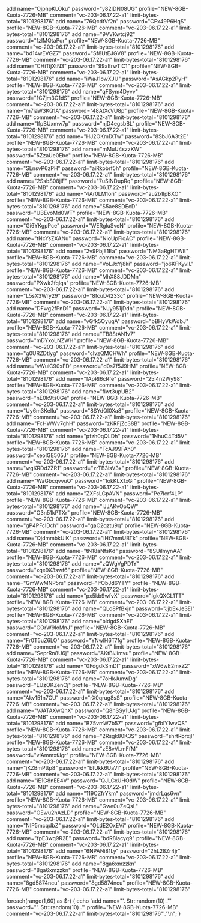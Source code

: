 add name="OjphpKLOku" password="y82IDN08UG" profile="NEW-8GB-Kuota-7726-MB" comment="vc-203-06.17.22-a1" limit-bytes-total="8101298176"
add name="76QcdtVf2n" password="CFx49P6HqS" profile="NEW-8GB-Kuota-7726-MB" comment="vc-203-06.17.22-a1" limit-bytes-total="8101298176"
add name="9VVKwtcj92" password="fzIMQtaPqr" profile="NEW-8GB-Kuota-7726-MB" comment="vc-203-06.17.22-a1" limit-bytes-total="8101298176"
add name="bd14wEVGZ7" password="Sf8UtEJGV8" profile="NEW-8GB-Kuota-7726-MB" comment="vc-203-06.17.22-a1" limit-bytes-total="8101298176"
add name="CHiTtjXtN3" password="99aErwTlC1" profile="NEW-8GB-Kuota-7726-MB" comment="vc-203-06.17.22-a1" limit-bytes-total="8101298176"
add name="iWaJ1owXJU" password="AsAGkp2PyH" profile="NEW-8GB-Kuota-7726-MB" comment="vc-203-06.17.22-a1" limit-bytes-total="8101298176"
add name="qFSym4Dyvv" password="1C7jm3G1dS" profile="NEW-8GB-Kuota-7726-MB" comment="vc-203-06.17.22-a1" limit-bytes-total="8101298176"
add name="m7iaW3KQ1A" password="48AtXcVU8p" profile="NEW-8GB-Kuota-7726-MB" comment="vc-203-06.17.22-a1" limit-bytes-total="8101298176"
add name="IfpBUxmw7p" password="njD4egsbBL" profile="NEW-8GB-Kuota-7726-MB" comment="vc-203-06.17.22-a1" limit-bytes-total="8101298176"
add name="HJ2OKm1XTw" password="8SbJ6A3t2E" profile="NEW-8GB-Kuota-7726-MB" comment="vc-203-06.17.22-a1" limit-bytes-total="8101298176"
add name="mMuU4szzKW" password="5ZzaUe0Ebe" profile="NEW-8GB-Kuota-7726-MB" comment="vc-203-06.17.22-a1" limit-bytes-total="8101298176"
add name="SLnsvP6zPH" password="aiRkobrf5h" profile="NEW-8GB-Kuota-7726-MB" comment="vc-203-06.17.22-a1" limit-bytes-total="8101298176"
add name="2SsbS08jlF" password="7uSINDupRq" profile="NEW-8GB-Kuota-7726-MB" comment="vc-203-06.17.22-a1" limit-bytes-total="8101298176"
add name="4Ar0LM1ori" password="au2b1IpBXO" profile="NEW-8GB-Kuota-7726-MB" comment="vc-203-06.17.22-a1" limit-bytes-total="8101298176"
add name="S5ae8SDEcD" password="UBEvoMd0WT" profile="NEW-8GB-Kuota-7726-MB" comment="vc-203-06.17.22-a1" limit-bytes-total="8101298176"
add name="Gi6YKgpPce" password="WERgluSveN" profile="NEW-8GB-Kuota-7726-MB" comment="vc-203-06.17.22-a1" limit-bytes-total="8101298176"
add name="tNcYsZXANu" password="NioUpFiqAC" profile="NEW-8GB-Kuota-7726-MB" comment="vc-203-06.17.22-a1" limit-bytes-total="8101298176"
add name="2v9PbjE1Ea" password="NM3aRgHTWE" profile="NEW-8GB-Kuota-7726-MB" comment="vc-203-06.17.22-a1" limit-bytes-total="8101298176"
add name="VoLJxYj8ki" password="jo6KFKyvlL" profile="NEW-8GB-Kuota-7726-MB" comment="vc-203-06.17.22-a1" limit-bytes-total="8101298176"
add name="MhX88JDDMn" password="PXwk2fqIqa" profile="NEW-8GB-Kuota-7726-MB" comment="vc-203-06.17.22-a1" limit-bytes-total="8101298176"
add name="L5sX3Wry29" password="8fcuD4233c" profile="NEW-8GB-Kuota-7726-MB" comment="vc-203-06.17.22-a1" limit-bytes-total="8101298176"
add name="DFwg2fPnD1" password="NJy951jDdn" profile="NEW-8GB-Kuota-7726-MB" comment="vc-203-06.17.22-a1" limit-bytes-total="8101298176"
add name="vGfk5OyuqA" password="bBHyVkWdbJ" profile="NEW-8GB-Kuota-7726-MB" comment="vc-203-06.17.22-a1" limit-bytes-total="8101298176"
add name="TB8StAN1v7" password="mDYxoLNZWH" profile="NEW-8GB-Kuota-7726-MB" comment="vc-203-06.17.22-a1" limit-bytes-total="8101298176"
add name="g0URZDtIyg" password="clvzQMCHWh" profile="NEW-8GB-Kuota-7726-MB" comment="vc-203-06.17.22-a1" limit-bytes-total="8101298176"
add name="vWuiC90xFD" password="d0s7f5J9HM" profile="NEW-8GB-Kuota-7726-MB" comment="vc-203-06.17.22-a1" limit-bytes-total="8101298176"
add name="fApRI6cRfe" password="25i4n2Wy98" profile="NEW-8GB-Kuota-7726-MB" comment="vc-203-06.17.22-a1" limit-bytes-total="8101298176"
add name="fIwt3upUB2" password="nE0k9ts0Ge" profile="NEW-8GB-Kuota-7726-MB" comment="vc-203-06.17.22-a1" limit-bytes-total="8101298176"
add name="Uy6m3KeIIu" password="8SYdQI0Xa8" profile="NEW-8GB-Kuota-7726-MB" comment="vc-203-06.17.22-a1" limit-bytes-total="8101298176"
add name="FcHWWv7ghH" password="zKRFjZc38B" profile="NEW-8GB-Kuota-7726-MB" comment="vc-203-06.17.22-a1" limit-bytes-total="8101298176"
add name="pfzh0qQLDh" password="1NhuC4Td5V" profile="NEW-8GB-Kuota-7726-MB" comment="vc-203-06.17.22-a1" limit-bytes-total="8101298176"
add name="TcAJ99FAh0" password="xeoIGE505J" profile="NEW-8GB-Kuota-7726-MB" comment="vc-203-06.17.22-a1" limit-bytes-total="8101298176"
add name="wgKRDd2ZR1" password="zrTB3isV3x" profile="NEW-8GB-Kuota-7726-MB" comment="vc-203-06.17.22-a1" limit-bytes-total="8101298176"
add name="WaGbcqvvuQ" password="1okKLX1xGi" profile="NEW-8GB-Kuota-7726-MB" comment="vc-203-06.17.22-a1" limit-bytes-total="8101298176"
add name="ZXFsLGpAVN" password="Pe7lcrf4LP" profile="NEW-8GB-Kuota-7726-MB" comment="vc-203-06.17.22-a1" limit-bytes-total="8101298176"
add name="iJJAKvOpQW" password="O3n51kPTXr" profile="NEW-8GB-Kuota-7726-MB" comment="vc-203-06.17.22-a1" limit-bytes-total="8101298176"
add name="gP4PFclDch" password="gaC2qztu9q" profile="NEW-8GB-Kuota-7726-MB" comment="vc-203-06.17.22-a1" limit-bytes-total="8101298176"
add name="QjdmmbkUlK" password="lHt7mmUBTk" profile="NEW-8GB-Kuota-7726-MB" comment="vc-203-06.17.22-a1" limit-bytes-total="8101298176"
add name="tN18aNfsKd" password="8SUilmynAA" profile="NEW-8GB-Kuota-7726-MB" comment="vc-203-06.17.22-a1" limit-bytes-total="8101298176"
add name="zQWgVgPD1Y" password="xqe9X3swf6" profile="NEW-8GB-Kuota-7726-MB" comment="vc-203-06.17.22-a1" limit-bytes-total="8101298176"
add name="GmWwMNP5rs" password="IfObJd6YTY" profile="NEW-8GB-Kuota-7726-MB" comment="vc-203-06.17.22-a1" limit-bytes-total="8101298176"
add name="px5kb9wfvX" password="IgkQXCL1TT" profile="NEW-8GB-Kuota-7726-MB" comment="vc-203-06.17.22-a1" limit-bytes-total="8101298176"
add name="QLo8PfBkjn" password="JjbEkJe3El" profile="NEW-8GB-Kuota-7726-MB" comment="vc-203-06.17.22-a1" limit-bytes-total="8101298176"
add name="bldgdSXhEI" password="GOrW9IoMnJ" profile="NEW-8GB-Kuota-7726-MB" comment="vc-203-06.17.22-a1" limit-bytes-total="8101298176"
add name="Fr0T5uZ6LO" password="YNwlH6T7fg" profile="NEW-8GB-Kuota-7726-MB" comment="vc-203-06.17.22-a1" limit-bytes-total="8101298176"
add name="SeprRn8U6j" password="AKtBiJimvu" profile="NEW-8GB-Kuota-7726-MB" comment="vc-203-06.17.22-a1" limit-bytes-total="8101298176"
add name="0FdgdkSmDI" password="xW6wE2mxZ2" profile="NEW-8GB-Kuota-7726-MB" comment="vc-203-06.17.22-a1" limit-bytes-total="8101298176"
add name="7oHkJunwDg" password="LUzOKZenCj" profile="NEW-8GB-Kuota-7726-MB" comment="vc-203-06.17.22-a1" limit-bytes-total="8101298176"
add name="Akv151n7CU" password="rX0qrug8sS" profile="NEW-8GB-Kuota-7726-MB" comment="vc-203-06.17.22-a1" limit-bytes-total="8101298176"
add name="VJATAXwQnX" password="Q8hSSy1UJg" profile="NEW-8GB-Kuota-7726-MB" comment="vc-203-06.17.22-a1" limit-bytes-total="8101298176"
add name="BZ5vmW7b57" password="gfblY1wvQS" profile="NEW-8GB-Kuota-7726-MB" comment="vc-203-06.17.22-a1" limit-bytes-total="8101298176"
add name="2Rsgk80K3S" password="shrtRorxjI" profile="NEW-8GB-Kuota-7726-MB" comment="vc-203-06.17.22-a1" limit-bytes-total="8101298176"
add name="zE8vVLmFfM" password="viAmmxfJgr" profile="NEW-8GB-Kuota-7726-MB" comment="vc-203-06.17.22-a1" limit-bytes-total="8101298176"
add name="jKZBmPttp8" password="btUkk6UaVl" profile="NEW-8GB-Kuota-7726-MB" comment="vc-203-06.17.22-a1" limit-bytes-total="8101298176"
add name="iE1G8nEE4V" password="QJLCxUHOdW" profile="NEW-8GB-Kuota-7726-MB" comment="vc-203-06.17.22-a1" limit-bytes-total="8101298176"
add name="119CZfrYkm" password="jmdrLqs6vn" profile="NEW-8GB-Kuota-7726-MB" comment="vc-203-06.17.22-a1" limit-bytes-total="8101298176"
add name="Gwe0uZeQsL" password="OEwu2hAzLD" profile="NEW-8GB-Kuota-7726-MB" comment="vc-203-06.17.22-a1" limit-bytes-total="8101298176"
add name="NIP5mcqdbZ" password="OLdE2OxEVi" profile="NEW-8GB-Kuota-7726-MB" comment="vc-203-06.17.22-a1" limit-bytes-total="8101298176"
add name="fpE3wq9R2E" password="bdR8lacyq9" profile="NEW-8GB-Kuota-7726-MB" comment="vc-203-06.17.22-a1" limit-bytes-total="8101298176"
add name="6NPANi81Ly" password="2hL28Zr4jr" profile="NEW-8GB-Kuota-7726-MB" comment="vc-203-06.17.22-a1" limit-bytes-total="8101298176"
add name="8ga6xmzzkn" password="8ga6xmzzkn" profile="NEW-8GB-Kuota-7726-MB" comment="vc-203-06.17.22-a1" limit-bytes-total="8101298176"
add name="8gd5874ncu" password="8gd5874ncu" profile="NEW-8GB-Kuota-7726-MB" comment="vc-203-06.17.22-a1" limit-bytes-total="8101298176"

foreach(range(1,60) as $r) {
echo 'add name="'. Str::random(10) .'" password="'. Str::random(10) .'" profile="NEW-8GB-Kuota-7726-MB" comment="vc-203-06.17.22-a1" limit-bytes-total="8101298176"'."\n";
}
